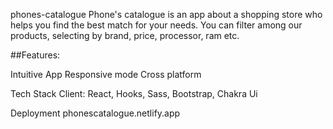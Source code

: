 phones-catalogue
Phone's catalogue is an app about a shopping store who helps you find the best match for your needs. You can filter among our products, selecting by brand, price, processor, ram etc.

##Features:

Intuitive App Responsive mode Cross platform

Tech Stack
Client: React, Hooks, Sass, Bootstrap, Chakra Ui

Deployment
phonescatalogue.netlify.app
